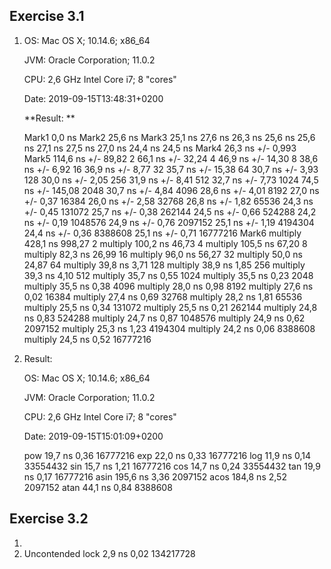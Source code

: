 ## Exercise 3.1
1. OS:   Mac OS X; 10.14.6; x86_64
   
   JVM:  Oracle Corporation; 11.0.2
   
   CPU:  2,6 GHz Intel Core i7; 8 "cores"
   
   Date: 2019-09-15T13:48:31+0200
   
   **Result: **
   
   Mark1
      0,0 ns
   Mark2
     25,6 ns
   Mark3
     25,1 ns
     27,6 ns
     26,3 ns
     25,6 ns
     25,6 ns
     27,1 ns
     27,5 ns
     27,0 ns
     24,4 ns
     24,5 ns
   Mark4
     26,3 ns +/-  0,993
   Mark5
    114,6 ns +/-    89,82          2
     66,1 ns +/-    32,24          4
     46,9 ns +/-    14,30          8
     38,6 ns +/-     6,92         16
     36,9 ns +/-     8,77         32
     35,7 ns +/-    15,38         64
     30,7 ns +/-     3,93        128
     30,0 ns +/-     2,05        256
     31,9 ns +/-     8,41        512
     32,7 ns +/-     7,73       1024
     74,5 ns +/-   145,08       2048
     30,7 ns +/-     4,84       4096
     28,6 ns +/-     4,01       8192
     27,0 ns +/-     0,37      16384
     26,0 ns +/-     2,58      32768
     26,8 ns +/-     1,82      65536
     24,3 ns +/-     0,45     131072
     25,7 ns +/-     0,38     262144
     24,5 ns +/-     0,66     524288
     24,2 ns +/-     0,19    1048576
     24,9 ns +/-     0,76    2097152
     25,1 ns +/-     1,19    4194304
     24,4 ns +/-     0,36    8388608
     25,1 ns +/-     0,71   16777216
   Mark6
   multiply                            428,1 ns     998,27          2
   multiply                            100,2 ns      46,73          4
   multiply                            105,5 ns      67,20          8
   multiply                             82,3 ns      26,99         16
   multiply                             96,0 ns      56,27         32
   multiply                             50,0 ns      24,87         64
   multiply                             39,8 ns       3,71        128
   multiply                             38,9 ns       1,85        256
   multiply                             39,3 ns       4,10        512
   multiply                             35,7 ns       0,55       1024
   multiply                             35,5 ns       0,23       2048
   multiply                             35,5 ns       0,38       4096
   multiply                             28,0 ns       0,98       8192
   multiply                             27,6 ns       0,02      16384
   multiply                             27,4 ns       0,69      32768
   multiply                             28,2 ns       1,81      65536
   multiply                             25,5 ns       0,34     131072
   multiply                             25,5 ns       0,21     262144
   multiply                             24,8 ns       0,83     524288
   multiply                             24,7 ns       0,87    1048576
   multiply                             24,9 ns       0,62    2097152
   multiply                             25,3 ns       1,23    4194304
   multiply                             24,2 ns       0,06    8388608
   multiply                             24,5 ns       0,52   16777216
   
2. Result: 

   OS:   Mac OS X; 10.14.6; x86_64

   JVM:  Oracle Corporation; 11.0.2

   CPU:  2,6 GHz Intel Core i7; 8 "cores"

   Date: 2019-09-15T15:01:09+0200

   pow                                  19,7 ns       0,36   16777216
   exp                                  22,0 ns       0,33   16777216
   log                                  11,9 ns       0,14   33554432
   sin                                  15,7 ns       1,21   16777216
   cos                                  14,7 ns       0,24   33554432
   tan                                  19,9 ns       0,17   16777216
   asin                                195,6 ns       3,36    2097152
   acos                                184,8 ns       2,52    2097152
   atan                                 44,1 ns       0,84    8388608



## Exercise 3.2

1. 
2. Uncontended lock                      2,9 ns       0,02  134217728